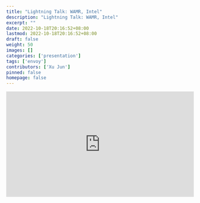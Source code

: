 ```yaml
---
title: "Lightning Talk: WAMR, Intel"
description: "Lightning Talk: WAMR, Intel"
excerpt: ""
date: 2022-10-18T20:16:52+08:00
lastmod: 2022-10-18T20:16:52+08:00
draft: false
weight: 50
images: []
categories: ['presentation']
tags: ['envoy']
contributors: ['Xu Jun']
pinned: false
homepage: false
---
```


<style>
iframe {
  aspect-ratio: 16 / 9;
  width: 100%;
  height: auto;
}
</style>

<iframe src="https://www.youtube.com/embed/ZtXWPybL0DY" title="YouTube video player" frameborder="0" allow="accelerometer; autoplay; clipboard-write; encrypted-media; gyroscope; picture-in-picture" allowfullscreen></iframe>
